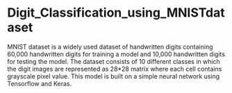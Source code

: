 # Digit_Classification_using_MNISTdataset
MNIST dataset is a widely used dataset of handwritten digits containing 60,000 handwritten digits for training a model and 10,000 handwritten digits for testing the model.
The dataset consists of 10 different classes in which the digit images are represented as 28*28 matrix where each cell contains grayscale pixel value.
This model is built on a simple neural network using Tensorflow and Keras.  
